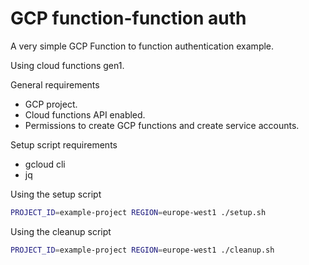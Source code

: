 # GCP function-function auth

A very simple GCP Function to function authentication example.

Using cloud functions gen1.

General requirements

- GCP project.
- Cloud functions API enabled.
- Permissions to create GCP functions and create service accounts.

Setup script requirements

- gcloud cli
- jq

Using the setup script

```bash
PROJECT_ID=example-project REGION=europe-west1 ./setup.sh
```

Using the cleanup script

```bash
PROJECT_ID=example-project REGION=europe-west1 ./cleanup.sh
```
